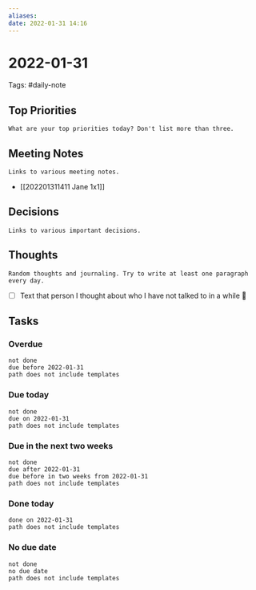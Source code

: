 ```yaml
---
aliases:
date: 2022-01-31 14:16
---
```

# 2022-01-31
Tags: #daily-note 

## Top Priorities
`What are your top priorities today? Don't list more than three.`

## Meeting Notes
`Links to various meeting notes.`
- [[202201311411 Jane 1x1]]

## Decisions
`Links to various important decisions.`

## Thoughts
`Random thoughts and journaling. Try to write at least one paragraph every day.`
- [ ] Text that person I thought about who I have not talked to in a while 🔽

## Tasks

### Overdue
```tasks
not done
due before 2022-01-31
path does not include templates
```

### Due today
```tasks
not done
due on 2022-01-31
path does not include templates
```

### Due in the next two weeks
```tasks
not done
due after 2022-01-31
due before in two weeks from 2022-01-31
path does not include templates
```

### Done today
```tasks
done on 2022-01-31
path does not include templates
```

### No due date
```tasks
not done
no due date
path does not include templates
```
